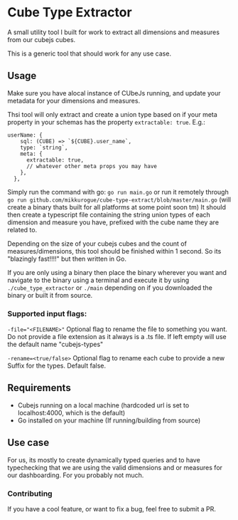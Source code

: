 # Cube Type Extractor

A small utility tool I built for work to extract all dimensions and measures from our cubejs cubes.

This is a generic tool that should work for any use case.

## Usage

Make sure you have alocal instance of CUbeJs running, and update your metadata for your dimensions and measures.

Thsi tool will only extract and create a union type based on if your meta property in your schemas has the property `extractable: true`. E.g.:

```
userName: {
    sql: (CUBE) => `${CUBE}.user_name`,
    type: `string`,
    meta: {
      extractable: true,
      // whatever other meta props you may have
    },
  },
```

Simply run the command with go: `go run main.go` or run it remotely through `go run github.com/mikkurogue/cube-type-extract/blob/master/main.go` (will create a binary thats built for all platforms at some point soon tm)
It should then create a typescript file containing the string union types of each dimension and measure you have, prefixed with the cube name they are related to.

Depending on the size of your cubejs cubes and the count of measures/dimensions, this tool should be finished within 1 second. So its "blazingly fast!!!!" but then written in Go.

If you are only using a binary then place the binary wherever you want and navigate to the binary using a terminal and execute it by using `./cube_type_extractor` or `./main` depending on if you downloaded the binary or built it from source.

### Supported input flags:

`-file="<FILENAME>"` Optional flag to rename the file to something you want. Do not provide a file extension as it always is a .ts file. If left empty will use the default name "cubejs-types"

`-rename=<true/false>` Optional flag to rename each cube to provide a new Suffix for the types. Default false.

## Requirements

- Cubejs running on a local machine (hardcoded url is set to localhost:4000, which is the default)
- Go installed on your machine (If running/building from source)

## Use case

For us, its mostly to create dynamically typed queries and to have typechecking that we are using the valid dimensions and or measures for our dashboarding.
For you probably not much.

### Contributing

If you have a cool feature, or want to fix a bug, feel free to submit a PR.
